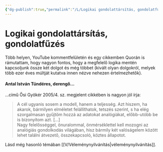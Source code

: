 ```yaml
---
{"dg-publish":true,"permalink":"/L/Logikai gondolattársítás, gondolatfűzés/","title":"Logikai gondolattársítás, gondolatfűzés","created":"2024-05-08T13:53","updated":"2024-10-25T22:34"}
---
```



# Logikai gondolattársítás, gondolatfűzés

Több helyen, YouTube kommentfelületén és egy cikkemben Quorán is rámutattam, hogy nagyon fontos, hogy a megfelelő logika mentén kapcsoljunk össze két dolgot és még többet (kivált olyan dolgokról, melyek több ezer éves múltját kutatva innen nézve nehezen értelmezhetők).  

#### Antal István Tündéres, derengő...

...című Ősi Gyökér 2005/4. sz. megjelent cikkében is nagyon jól írja:  
> A cél ugyanis sosem a modell, hanem a teljesség. Azt hiszem, ha akarok, bármilyen elméletet felállíthatok, tetszés szerint, s ha elég szorgalmasan gyűjtöm hozzá az adatokat analógiákat, előbb-utóbb be is bizonyítom azt. \[...\]  
> Nagy felelősséggel, önuralommal, önmérséklettel kell mozogni az analógiás gondolkodás világában, hisz bármily két valóságelem között lehet találni átvezető, összekapcsoló, köztes állapotot.  

Lásd még hasonló témában [[V/Véleménynyilvánítás\|véleménynyilvánítás]].  